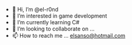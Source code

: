 - 👋 Hi, I’m @el-r0nd
- 👀 I’m interested in game development
- 🌱 I’m currently learning C#
- 💞️ I’m looking to collaborate on ...
- 📫 How to reach me ... elsanso@hotmail.com

<!---
el-r0nd/el-r0nd is a ✨ special ✨ repository because its `README.md` (this file) appears on your GitHub profile.
You can click the Preview link to take a look at your changes.
--->
